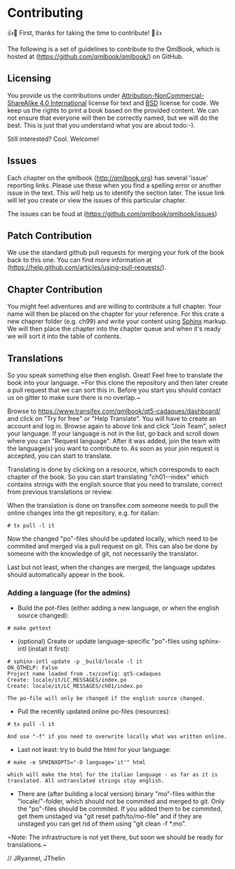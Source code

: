 # Contributing

:+1::tada: First, thanks for taking the time to contribute! :tada::+1:

The following is a set of guidelines to contribute to the QmlBook, which is hosted at (https://github.com/qmlbook/qmlbook/) on GitHub.

## Licensing

You provide us the contributions under [Attribution-NonCommercial-ShareAlike 4.0 International](https://creativecommons.org/licenses/by-nc-sa/4.0/) license for text and [BSD](http://opensource.org/licenses/BSD-3-Clause) license for code. We keep us the rights to print a book based on the provided content. We can not ensure that everyone will then be correctly named, but we will do the best. This is just that you understand what you are about todo:-). 

Still interested? Cool. Welcome!

## Issues

Each chapter on the qmlbook (http://qmlbook.org) has several 'issue' reporting links. Please use these when you find a spelling error or another issue in the text. This will help us to identify the section later. The issue link will let you create or view the issues of this particular chapter.

The issues can be foud at (https://github.com/qmlbook/qmlbook/issues)

## Patch Contribution

We use the standard github pull requests for merging your fork of the book back to this one. You can find more information at (https://help.github.com/articles/using-pull-requests/).

## Chapter Contribution

You might feel adventures and are willing to contribute a full chapter. Your name will then be placed on the chapter for your reference. For this crate a new chaprer folder (e.g. ch99) and write your content using [Sphinx](http://sphinx-doc.org) markup. We will then place the chapter into the chapter queue and when it's ready we will sort it into the table of contents.

## Translations

So you speak something else then english. Great! Feel free to translate the book into your language. ~For this clone the repository and then later create a pull request that we can sort this in. Before you start you should contact us on gitter to make sure there is no overlap.~

Browse to https://www.transifex.com/qmlbook/qt5-cadaques/dashboard/
and click on "Try for free" or "Help Translate". You will have to
create an account and log in. Browse again to above link and click
"Join Team", select your language. If your language is not in the
list, go back and scroll down where you can "Request language". After
it was added, join the team with the language(s) you want to
contribute to. As soon as your join request is accepted, you can start to translate.

Translating is done by clicking on a resource, which corresponds to
each chapter of the book. So you can start translating "ch01--index"
which contains strings with the english source that you need to
translate, correct from previous translations or review.

When the translation is done on transifex.com someone needs to pull
the online changes into the git repository, e.g. for italian:

```
# tx pull -l it
```

Now the changed "po"-files should be updated locally, which need to be
commited and merged via a pull request on git. This can also be done
by someone with the knowledge of git, not necessarily the translator.

Last but not least, when the changes are merged, the language updates
should automatically appear in the book.

### Adding a language (for the admins)

-   Build the pot-files (either adding a new language, or when the english source changed):
```
# make gettext
```
-   (optional) Create or update language-specific "po"-files using sphinx-intl (install it first):
```
# sphinx-intl update -p _build/locale -l it
ON_QTHELP: False
Project name loaded from .tx/config: qt5-cadaques
Create: locale/it/LC_MESSAGES/index.po
Create: locale/it/LC_MESSAGES/ch01/index.po
```
    The po-file will only be changed if the english source changed.
-   Pull the recently updated online po-files (resources):
```
# tx pull -l it
```
    And use "-f" if you need to overwrite locally what was written online.
-   Last not least: try to build the html for your language:
```
# make -e SPHINXOPTS="-D language='it'" html
```
    which will make the html for the italian language - as far as it is translated. All untranslated strings stay english.
-   There are (after building a local version) binary "mo"-files within the "locale/"-folder, which should not be commited and merged to git. Only the "po"-files should be commited. If you added them to be commited, get them unstaged via "git reset path/to/mo-file" and if they are unstaged you can get rid of them using "git clean -f *.mo".

~Note: The infrastructure is not yet there, but soon we should be ready for translations.~

// JRyannel, JThelin


